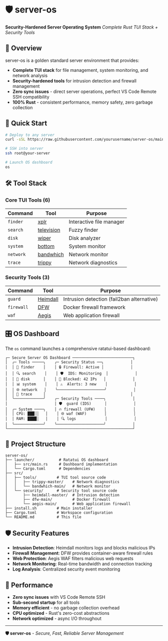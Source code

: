 # 🛡️ server-os

**Security-Hardened Server Operating System**
*Complete Rust TUI Stack + Security Tools*

## 🚀 Overview

server-os is a golden standard server environment that provides:
- **Complete TUI stack** for file management, system monitoring, and network analysis
- **Security-hardened tools** for intrusion detection and firewall management
- **Zero sync issues** - direct server operations, perfect VS Code Remote SSH compatibility
- **100% Rust** - consistent performance, memory safety, zero garbage collection

## 🎯 Quick Start

```bash
# Deploy to any server
curl -sSL https://raw.githubusercontent.com/yourusername/server-os/main/install.sh | bash

# SSH into server
ssh root@your-server

# Launch OS dashboard
os
```

## 🛠️ Tool Stack

### Core TUI Tools (6)
| Command | Tool | Purpose |
|---------|------|---------|
| `finder` | [xplr](https://github.com/sayanarijit/xplr) | Interactive file manager |
| `search` | [television](https://github.com/alexpasmantier/television) | Fuzzy finder |
| `disk` | [wiper](https://github.com/ikebastuz/wiper) | Disk analyzer |
| `system` | [bottom](https://github.com/ClementTsang/bottom) | System monitor |
| `network` | [bandwhich](https://github.com/imsnif/bandwhich) | Network monitor |
| `trace` | [trippy](https://github.com/fujiapple852/trippy) | Network diagnostics |

### Security Tools (3)
| Command | Tool | Purpose |
|---------|------|---------|
| `guard` | [Heimdall](https://github.com/acriba/heimdall) | Intrusion detection (fail2ban alternative) |
| `firewall` | [DFW](https://github.com/pitkley/dfw) | Docker firewall framework |
| `waf` | [Aegis](https://github.com/utibeabasi6/aegis) | Web application firewall |

## 🎛️ OS Dashboard

The `os` command launches a comprehensive ratatui-based dashboard:

```
┌─ Secure Server OS Dashboard ───────────────────────────┐
│  ╭─ Tools ─────╮    ╭─ Security Status ──╮            │
│  │ 📁 finder    │    │ 🔒 Firewall: Active │            │
│  │ 🔍 search    │    │ 🛡️  IDS: Monitoring  │            │
│  │ 💾 disk      │    │ 🚫 Blocked: 42 IPs   │            │
│  │ 📊 system    │    │ ⚠️  Alerts: 3 new    │            │
│  │ 🌐 network   │    ╰─────────────────────╯            │
│  │ 📍 trace     │                                      │
│  ╰─────────────╯    ╭─ Security Tools ────╮            │
│                     │ 🛡️  guard (IDS)      │            │
│  ╭─ System ────╮    │ 🔥 firewall (UFW)    │            │
│  │ CPU: ███░░   │    │ 🌐 waf (WAF)        │            │
│  │ RAM: ████░   │    │ 🔍 logs             │            │
│  ╰─────────────╯    ╰─────────────────────╯            │
└────────────────────────────────────────────────────────┘
```

## 📁 Project Structure

```
server-os/
├── launcher/           # Ratatui OS dashboard
│   ├── src/main.rs     # Dashboard implementation
│   └── Cargo.toml      # Dependencies
├── src/
│   ├── tools/         # TUI tool source code
│   │   ├── trippy-master/    # Network diagnostics
│   │   └── bandwhich-main/   # Network monitor
│   └── security/      # Security tool source code
│       ├── heimdall-master/  # Intrusion detection
│       ├── dfw-main/         # Docker firewall
│       └── aegis-main/       # Web application firewall
├── install.sh         # Main installer
├── Cargo.toml         # Workspace configuration
└── README.md          # This file
```

## 🛡️ Security Features

- **Intrusion Detection**: Heimdall monitors logs and blocks malicious IPs
- **Firewall Management**: DFW provides container-aware firewall rules  
- **Web Protection**: Aegis WAF filters malicious web requests
- **Network Monitoring**: Real-time bandwidth and connection tracking
- **Log Analysis**: Centralized security event monitoring

## 🚀 Performance

- **Zero sync issues** with VS Code Remote SSH
- **Sub-second startup** for all tools  
- **Memory efficient** - no garbage collection overhead
- **CPU optimized** - Rust's zero-cost abstractions
- **Network optimized** - async I/O throughout

---

**🛡️ server-os** - *Secure, Fast, Reliable Server Management*
